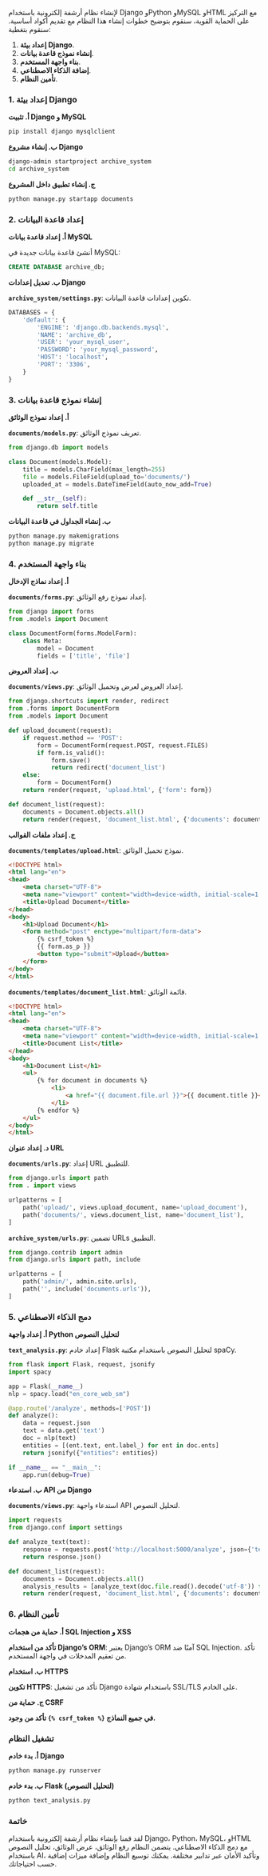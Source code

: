لإنشاء نظام أرشفة إلكترونية باستخدام Django وPython وMySQL وHTML مع التركيز على الحماية القوية، سنقوم بتوضيح خطوات إنشاء هذا النظام مع تقديم أكواد أساسية. سنقوم بتغطية:

1. **إعداد بيئة Django**.
2. **إنشاء نموذج قاعدة بيانات**.
3. **بناء واجهة المستخدم**.
4. **إضافة الذكاء الاصطناعي**.
5. **تأمين النظام**.

### 1. إعداد بيئة Django

**أ. تثبيت Django و MySQL**

```bash
pip install django mysqlclient
```

**ب. إنشاء مشروع Django**

```bash
django-admin startproject archive_system
cd archive_system
```

**ج. إنشاء تطبيق داخل المشروع**

```bash
python manage.py startapp documents
```

### 2. إعداد قاعدة البيانات

**أ. إعداد قاعدة بيانات MySQL**

أنشئ قاعدة بيانات جديدة في MySQL:

```sql
CREATE DATABASE archive_db;
```

**ب. تعديل إعدادات Django**

**`archive_system/settings.py`**: تكوين إعدادات قاعدة البيانات.

```python
DATABASES = {
    'default': {
        'ENGINE': 'django.db.backends.mysql',
        'NAME': 'archive_db',
        'USER': 'your_mysql_user',
        'PASSWORD': 'your_mysql_password',
        'HOST': 'localhost',
        'PORT': '3306',
    }
}
```

### 3. إنشاء نموذج قاعدة بيانات

**أ. إعداد نموذج الوثائق**

**`documents/models.py`**: تعريف نموذج الوثائق.

```python
from django.db import models

class Document(models.Model):
    title = models.CharField(max_length=255)
    file = models.FileField(upload_to='documents/')
    uploaded_at = models.DateTimeField(auto_now_add=True)

    def __str__(self):
        return self.title
```

**ب. إنشاء الجداول في قاعدة البيانات**

```bash
python manage.py makemigrations
python manage.py migrate
```

### 4. بناء واجهة المستخدم

**أ. إعداد نماذج الإدخال**

**`documents/forms.py`**: إعداد نموذج رفع الوثائق.

```python
from django import forms
from .models import Document

class DocumentForm(forms.ModelForm):
    class Meta:
        model = Document
        fields = ['title', 'file']
```

**ب. إعداد العروض**

**`documents/views.py`**: إعداد العروض لعرض وتحميل الوثائق.

```python
from django.shortcuts import render, redirect
from .forms import DocumentForm
from .models import Document

def upload_document(request):
    if request.method == 'POST':
        form = DocumentForm(request.POST, request.FILES)
        if form.is_valid():
            form.save()
            return redirect('document_list')
    else:
        form = DocumentForm()
    return render(request, 'upload.html', {'form': form})

def document_list(request):
    documents = Document.objects.all()
    return render(request, 'document_list.html', {'documents': documents})
```

**ج. إعداد ملفات القوالب**

**`documents/templates/upload.html`**: نموذج تحميل الوثائق.

```html
<!DOCTYPE html>
<html lang="en">
<head>
    <meta charset="UTF-8">
    <meta name="viewport" content="width=device-width, initial-scale=1.0">
    <title>Upload Document</title>
</head>
<body>
    <h1>Upload Document</h1>
    <form method="post" enctype="multipart/form-data">
        {% csrf_token %}
        {{ form.as_p }}
        <button type="submit">Upload</button>
    </form>
</body>
</html>
```

**`documents/templates/document_list.html`**: قائمة الوثائق.

```html
<!DOCTYPE html>
<html lang="en">
<head>
    <meta charset="UTF-8">
    <meta name="viewport" content="width=device-width, initial-scale=1.0">
    <title>Document List</title>
</head>
<body>
    <h1>Document List</h1>
    <ul>
        {% for document in documents %}
            <li>
                <a href="{{ document.file.url }}">{{ document.title }}</a>
            </li>
        {% endfor %}
    </ul>
</body>
</html>
```

**د. إعداد عنوان URL**

**`documents/urls.py`**: إعداد URL للتطبيق.

```python
from django.urls import path
from . import views

urlpatterns = [
    path('upload/', views.upload_document, name='upload_document'),
    path('documents/', views.document_list, name='document_list'),
]
```

**`archive_system/urls.py`**: تضمين URLs التطبيق.

```python
from django.contrib import admin
from django.urls import path, include

urlpatterns = [
    path('admin/', admin.site.urls),
    path('', include('documents.urls')),
]
```

### 5. دمج الذكاء الاصطناعي

**أ. إعداد واجهة Python لتحليل النصوص**

**`text_analysis.py`**: إعداد خادم Flask لتحليل النصوص باستخدام مكتبة spaCy.

```python
from flask import Flask, request, jsonify
import spacy

app = Flask(__name__)
nlp = spacy.load("en_core_web_sm")

@app.route('/analyze', methods=['POST'])
def analyze():
    data = request.json
    text = data.get('text')
    doc = nlp(text)
    entities = [(ent.text, ent.label_) for ent in doc.ents]
    return jsonify({"entities": entities})

if __name__ == "__main__":
    app.run(debug=True)
```

**ب. استدعاء API من Django**

**`documents/views.py`**: استدعاء واجهة API لتحليل النصوص.

```python
import requests
from django.conf import settings

def analyze_text(text):
    response = requests.post('http://localhost:5000/analyze', json={'text': text})
    return response.json()

def document_list(request):
    documents = Document.objects.all()
    analysis_results = [analyze_text(doc.file.read().decode('utf-8')) for doc in documents]
    return render(request, 'document_list.html', {'documents': documents, 'analysis_results': analysis_results})
```

### 6. تأمين النظام

**أ. حماية من هجمات SQL Injection و XSS**

**تأكد من استخدام Django’s ORM**: يعتبر Django’s ORM آمنًا ضد SQL Injection. تأكد من تعقيم المدخلات في واجهة المستخدم.

**ب. استخدام HTTPS**

**تكوين HTTPS**: تأكد من تشغيل Django باستخدام شهادة SSL/TLS على الخادم.

**ج. حماية من CSRF**

**تأكد من وجود `{% csrf_token %}` في جميع النماذج.**

### تشغيل النظام

**أ. بدء خادم Django**

```bash
python manage.py runserver
```

**ب. بدء خادم Flask (لتحليل النصوص)**

```bash
python text_analysis.py
```

### خاتمة

لقد قمنا بإنشاء نظام أرشفة إلكترونية باستخدام Django، Python، MySQL، وHTML مع دمج الذكاء الاصطناعي. يتضمن النظام رفع الوثائق، عرض الوثائق، تحليل النصوص باستخدام AI، وتأكيد الأمان عبر تدابير مختلفة. يمكنك توسيع النظام وإضافة ميزات إضافية حسب احتياجاتك.
